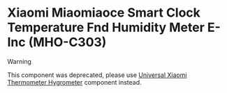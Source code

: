 # Xiaomi Miaomiaoce Smart Clock Temperature Fnd Humidity Meter E-Inc (MHO-C303)

> [!WARNING]
>
> This component was deprecated, please use [Universal Xiaomi Thermometer Hygrometer](../miot_th/) component instead.
